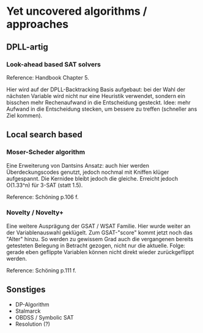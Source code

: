 
# Yet uncovered algorithms / approaches

## DPLL-artig

### Look-ahead based SAT solvers

Reference: Handbook Chapter 5.

Hier wird auf der DPLL-Backtracking Basis aufgebaut:
bei der Wahl der nächsten Variable wird nicht nur eine Heuristik verwendet,
sondern ein bisschen mehr Rechenaufwand in die Entscheidung gesteckt.
Idee: mehr Aufwand in die Entscheidung stecken, um bessere zu treffen (schneller ans Ziel kommen).

## Local search based

### Moser-Scheder algorithm

Eine Erweiterung von Dantsins Ansatz: auch hier werden Überdeckungscodes genutzt, 
jedoch nochmal mit Kniffen klüger aufgespannt. Die Kernidee bleibt jedoch die gleiche.
Erreicht jedoch O(1.33^n) für 3-SAT (statt 1.5).

Reference: Schöning p.106 f.

### Novelty / Novelty+

Eine weitere Ausprägung der GSAT / WSAT Familie.
Hier wurde weiter an der Variablenauswahl geklügelt.
Zum GSAT-"score" kommt jetzt noch das "Alter" hinzu.
So werden zu gewissem Grad auch die vergangenen bereits getesteten Belegung in Betracht gezogen,
nicht nur die aktuelle.
Folge: gerade eben geflippte Variablen können nicht direkt wieder zurückgeflippt werden.

Reference: Schöning p.111 f.

## Sonstiges

- DP-Algorithm
- Stalmarck
- OBDSS / Symbolic SAT
- Resolution (?)



